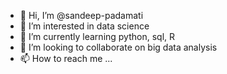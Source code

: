 - 👋 Hi, I’m @sandeep-padamati
- 👀 I’m interested in data science
- 🌱 I’m currently learning python, sql, R
- 💞️ I’m looking to collaborate on big data analysis
- 📫 How to reach me ...

<!---
sandeep-padamati/sandeep-padamati is a ✨ special ✨ repository because its `README.md` (this file) appears on your GitHub profile.
You can click the Preview link to take a look at your changes.
--->
